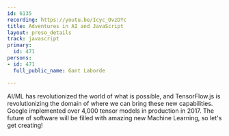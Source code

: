 ```yaml
---
id: 6135
recording: https://youtu.be/Icyc_OvzDYc
title: Adventures in AI and JavaScript
layout: preso_details
track: javascript
primary:
  id: 471
persons:
- id: 471
  full_public_name: Gant Laborde

---
```

AI/ML has revolutionized the world of what is possible, and TensorFlow.js is revolutionizing the domain of where we can bring these new capabilities. Google implemented over 4,000 tensor models in production in 2017. The future of software will be filled with amazing new Machine Learning, so let's get creating!
